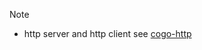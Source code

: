 
Note

* http server and http client see [cogo-http](https://github.com/co-rs/cogo-http/tree/main/examples)